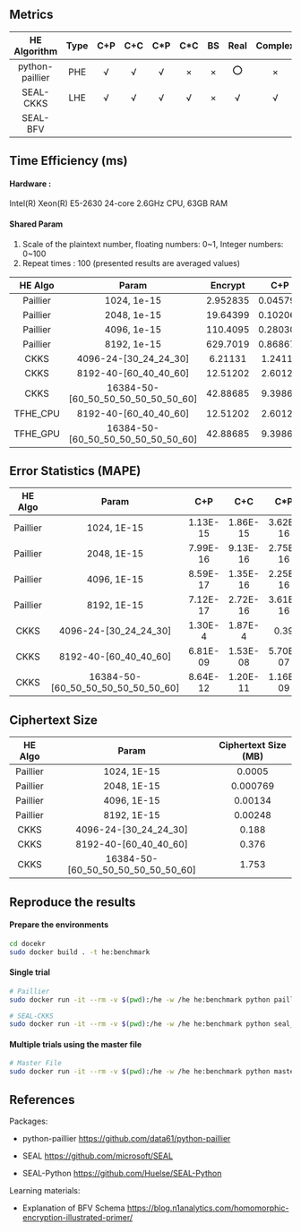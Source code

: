 ## Metrics

| HE<br />Algorithm | Type | C+P  | C+C  | C*P  | C*C  |  BS  | Real | Complex | GPU  | CPU-Multithread |
| :---------------: | :--: | :--: | :--: | :--: | :--: | :--: | :--: | :-----: | :--: | :-------------: |
|  python-paillier  | PHE  |  √   |  √   |  √   |  ×   |  ×   |  ⭕   |    ×    |  ×   |        ×        |
|     SEAL-CKKS     | LHE  |  √   |  √   |  √   |  √   |  ×   |  √   |    √    |  ×   |        ×        |
|     SEAL-BFV      |      |      |      |      |      |      |      |         |      |                 |

## Time Efficiency (ms)

#### Hardware :

Intel(R) Xeon(R) E5-2630 24-core 2.6GHz CPU, 63GB RAM

#### Shared Param

1. Scale of the plaintext number, floating numbers: 0\~1, Integer numbers: 0\~100
2. Repeat times : 100 (presented results are averaged values)

| HE Algo  |               Param                | Encrypt  |   C+P    |   C+C    |   C*P    |   C*C    | Decrypt  |
| :------: | :--------------------------------: | :------: | :------: | :------: | :------: | :------: | :------: |
| Paillier |            1024, 1e-15             | 2.952835 | 0.045799 | 0.022273 | 0.127396 |   NULL   |  0.8013  |
| Paillier |            2048, 1e-15             | 19.64399 | 0.102064 | 0.062424 | 0.39062  |   NULL   |  5.7883  |
| Paillier |            4096, 1e-15             | 110.4095 | 0.280304 | 0.203196 | 1.10679  |   NULL   | 39.08318 |
| Paillier |            8192, 1e-15             | 629.7019 | 0.868673 | 0.719323 | 3.15596  |   NULL   | 221.0439 |
|   CKKS   |       4096-24-[30_24_24_30]        | 6.21131  | 1.24118  | 0.13797  | 2.84830  | 5.27865  | 1.16159  |
|   CKKS   |       8192-40-[60_40_40_60]        | 12.51202 | 2.60122  | 0.46410  | 5.79688  | 10.99037 | 2.35254  |
|   CKKS   | 16384-50-[60_50_50_50_50_50_50_60] | 42.88685 | 9.39863  | 1.69185  | 26.73753 | 68.33356 | 13.15035 |
| TFHE_CPU |       8192-40-[60_40_40_60]        | 12.51202 | 2.60122  | 0.46410  | 5.79688  | 10.99037 | 2.35254  |
| TFHE_GPU | 16384-50-[60_50_50_50_50_50_50_60] | 42.88685 | 9.39863  | 1.69185  | 26.73753 | 68.33356 | 13.15035 |

## Error Statistics (MAPE)

| HE Algo  |               Param                |   C+P    |   C+C    |   C*P    |   C*C    |
| :------: | :--------------------------------: | :------: | :------: | :------: | :------: |
| Paillier |            1024, 1E-15             | 1.13E-15 | 1.86E-15 | 3.62E-16 |   NULL   |
| Paillier |            2048, 1E-15             | 7.99E-16 | 9.13E-16 | 2.75E-16 |   NULL   |
| Paillier |            4096, 1E-15             | 8.59E-17 | 1.35E-16 | 2.25E-16 |   NULL   |
| Paillier |            8192, 1E-15             | 7.12E-17 | 2.72E-16 | 3.61E-16 |   NULL   |
|   CKKS   |       4096-24-[30_24_24_30]        | 1.30E-4  | 1.87E-4  |   0.39   |   1.03   |
|   CKKS   |       8192-40-[60_40_40_60]        | 6.81E-09 | 1.53E-08 | 5.70E-07 | 5.55E-07 |
|   CKKS   | 16384-50-[60_50_50_50_50_50_50_60] | 8.64E-12 | 1.20E-11 | 1.16E-09 | 9.69E-10 |

## Ciphertext Size

| HE Algo  |               Param                | Ciphertext Size (MB) |
| :------: | :--------------------------------: | :------------------: |
| Paillier |            1024, 1E-15             |        0.0005        |
| Paillier |            2048, 1E-15             |       0.000769       |
| Paillier |            4096, 1E-15             |       0.00134        |
| Paillier |            8192, 1E-15             |       0.00248        |
|   CKKS   |       4096-24-[30_24_24_30]        |        0.188         |
|   CKKS   |       8192-40-[60_40_40_60]        |        0.376         |
|   CKKS   | 16384-50-[60_50_50_50_50_50_50_60] |        1.753         |

## Reproduce the results

#### Prepare the environments

```bash
cd docekr
sudo docker build . -t he:benchmark
```

#### Single trial

```bash
# Paillier
sudo docker run -it --rm -v $(pwd):/he -w /he he:benchmark python paillier.py

# SEAL-CKKS
sudo docker run -it --rm -v $(pwd):/he -w /he he:benchmark python seal_ckks.py
```

#### Multiple trials using the master file

```bash
# Master File
sudo docker run -it --rm -v $(pwd):/he -w /he he:benchmark python master.py
```

## References

Packages:

- python-paillier https://github.com/data61/python-paillier

- SEAL https://github.com/microsoft/SEAL
- SEAL-Python  https://github.com/Huelse/SEAL-Python

Learning materials:

- Explanation of BFV Schema https://blog.n1analytics.com/homomorphic-encryption-illustrated-primer/
